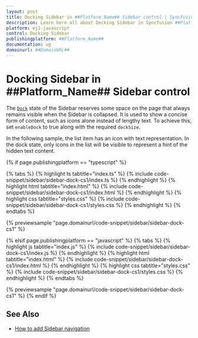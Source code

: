 ```yaml
---
layout: post
title: Docking Sidebar in ##Platform_Name## Sidebar control | Syncfusion
description: Learn here all about Docking Sidebar in Syncfusion ##Platform_Name## Sidebar control of Syncfusion Essential JS 2 and more.
platform: ej2-javascript
control: Docking Sidebar
publishingplatform: ##Platform_Name##
documentation: ug
domainurl: ##DomainURL##
---
```


# Docking Sidebar in ##Platform_Name## Sidebar control

The [`Dock`](../api/sidebar/#enabledock) state of the Sidebar reserves some space on the page that always remains visible when the Sidebar is collapsed. It is used to show a concise form of content, such as icons alone instead of lengthy text. To achieve this, set `enableDock` to true along with the required `dockSize`.

In the following sample, the list item has an icon with text representation. In the dock state, only icons in the list will be visible to represent a hint of the hidden text content.

{% if page.publishingplatform == "typescript" %}

{% tabs %}
{% highlight ts tabtitle="index.ts" %}
{% include code-snippet/sidebar/sidebar-dock-cs1/index.ts %}
{% endhighlight %}
{% highlight html tabtitle="index.html" %}
{% include code-snippet/sidebar/sidebar-dock-cs1/index.html %}
{% endhighlight %}
{% highlight css tabtitle="styles.css" %}
{% include code-snippet/sidebar/sidebar-dock-cs1/styles.css %}
{% endhighlight %}
{% endtabs %}

{% previewsample "page.domainurl/code-snippet/sidebar/sidebar-dock-cs1" %}

{% elsif page.publishingplatform == "javascript" %}
{% tabs %}
{% highlight js tabtitle="index.js" %}
{% include code-snippet/sidebar/sidebar-dock-cs1/index.js %}
{% endhighlight %}
{% highlight html tabtitle="index.html" %}
{% include code-snippet/sidebar/sidebar-dock-cs1/index.html %}
{% endhighlight %}
{% highlight css tabtitle="styles.css" %}
{% include code-snippet/sidebar/sidebar-dock-cs1/styles.css %}
{% endhighlight %}
{% endtabs %}

{% previewsample "page.domainurl/code-snippet/sidebar/sidebar-dock-cs1" %}
{% endif %}

## See Also

* [How to add Sidebar navigation](./how-to/sidebar-with-treeview)